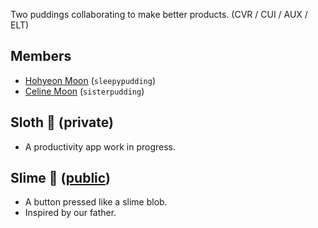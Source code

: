 Two puddings collaborating to make better products. (CVR / CUI / AUX / ELT)

## Members

- [Hohyeon Moon](https://www.hohyeonmoon.com) (`sleepypudding`)
- [Celine Moon](https://lookdeceline.github.io) (`sisterpudding`)

## Sloth 🦥 (private)

- A productivity app work in progress.

## Slime 🫠 ([public](https://github.com/jigom/slime))

- A button pressed like a slime blob.
- Inspired by our father.
